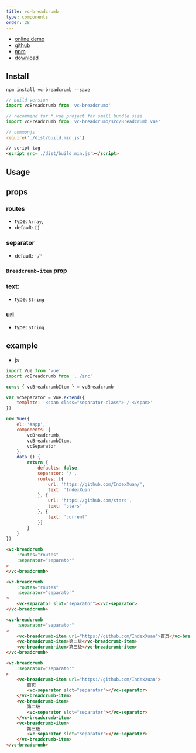 ```yaml
---
title: vc-breadcrumb
type: components
order: 28
---
```


* [online demo](https://iwaimai-bi-fe.github.io/vc-breadcrumb/examples/)
* [github](https://github.com/iwaimai-bi-fe/vc-breadcrumb)
* [npm](https://www.npmjs.com/package/vc-breadcrumb)
* [download](https://github.com/iwaimai-bi-fe/vc-breadcrumb/archive/master.zip)

## Install

``` npm
npm install vc-breadcrumb --save
```

``` js
// build version
import vcBreadcrumb from 'vc-breadcrumb'

// recommend for *.vue project for small bundle size
import vcBreadcrumb from 'vc-breadcrumb/src/Breadcrumb.vue' 
```

``` js 
// commonjs
require('./dist/build.min.js')
```

``` html
// script tag
<script src='./dist/build.min.js'></script>
```

## Usage

## props

### routes

* type: `Array`,
* default: `[]`

### separator

* default: `'/'`

### `Breadcrumb-item` prop

### text: 

* type: `String`

### url
* type: `String`

## example

* js

```js
import Vue from 'vue'
import vcBreadcrumb from '../src'

const { vcBreadcrumbItem } = vcBreadcrumb

var vcSeparator = Vue.extend({
    template: '<span class="separator-class">-/-</span>'
})

new Vue({
	el: '#app',
	components: {
        vcBreadcrumb,
        vcBreadcrumbItem,
        vcSeparator
	},
	data () {
		return {
            defaults: false,
            separator: '/',
            routes: [{
                url: 'https://github.com/IndexXuan/',
                text: 'IndexXuan'
            }, {
                url: 'https://github.com/stars',
                text: 'stars'
            }, {
                text: 'current'
            }]
		}
	}
})
```

```html 
<vc-breadcrumb
    :routes="routes"
    :separator="separator"
>
</vc-breadcrumb>

<vc-breadcrumb
    :routes="routes"
    :separator="separator"
>
    <vc-separator slot="separator"></vc-separator>
</vc-breadcrumb>

<vc-breadcrumb 
    :separator="separator"
>
    <vc-breadcrumb-item url="https://github.com/IndexXuan">首页</vc-breadcrumb-item>
    <vc-breadcrumb-item>第二级</vc-breadcrumb-item>
    <vc-breadcrumb-item>第三级</vc-breadcrumb-item>
</vc-breadcrumb>

<vc-breadcrumb 
    :separator="separator"
>
    <vc-breadcrumb-item url="https://github.com/IndexXuan">
        首页
        <vc-separator slot="separator"></vc-separator>
    </vc-breadcrumb-item>
    <vc-breadcrumb-item>
        第二级
        <vc-separator slot="separator"></vc-separator>
    </vc-breadcrumb-item>
    <vc-breadcrumb-item>
        第三级
        <vc-separator slot="separator"></vc-separator>
    </vc-breadcrumb-item>
</vc-breadcrumb>
```
